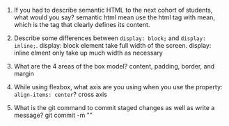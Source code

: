 1. If you had to describe semantic HTML to the next cohort of students, what would you say?
    semantic html mean use the html tag with mean, which is the tag that clearly defines its content.

2. Describe some differences between ```display: block;``` and ```display: inline;```.
    display: block element take full width of the screen.
    display: inline elment only take up much width as necessary

3. What are the 4 areas of the box model?
    content, padding, border, and margin

4. While using flexbox, what axis are you using when you use the property: ```align-items: center```?
    cross axis

5. What is the git command to commit staged changes as well as write a message? 
    git commit -m ""